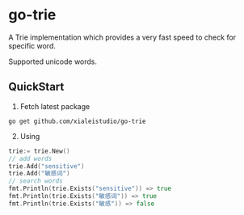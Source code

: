 # go-trie

A Trie implementation which provides a very fast speed to check for specific word.

Supported unicode words.


## QuickStart

1. Fetch latest package

```shell
go get github.com/xialeistudio/go-trie
```
2. Using
```go
trie:= trie.New()
// add words
trie.Add("sensitive")
trie.Add("敏感词")
// search words
fmt.Println(trie.Exists("sensitive")) => true
fmt.Println(trie.Exists("敏感词")) => true
fmt.Println(trie.Exists("敏感")) => false

```